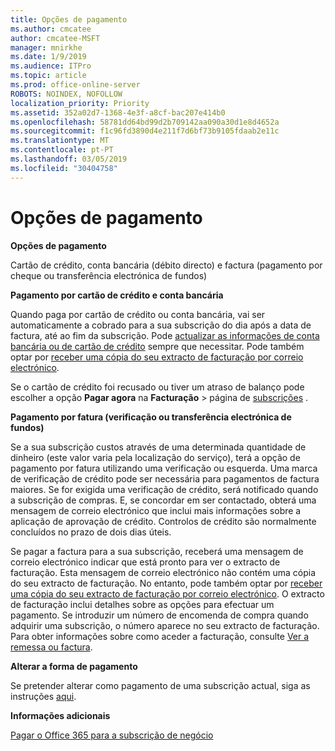 ```yaml
---
title: Opções de pagamento
ms.author: cmcatee
author: cmcatee-MSFT
manager: mnirkhe
ms.date: 1/9/2019
ms.audience: ITPro
ms.topic: article
ms.prod: office-online-server
ROBOTS: NOINDEX, NOFOLLOW
localization_priority: Priority
ms.assetid: 352a02d7-1368-4e3f-a8cf-bac207e414b0
ms.openlocfilehash: 58781dd64bd99d2b709142aa090a30d1e8d4652a
ms.sourcegitcommit: f1c96fd3890d4e211f7d6bf73b9105fdaab2e11c
ms.translationtype: MT
ms.contentlocale: pt-PT
ms.lasthandoff: 03/05/2019
ms.locfileid: "30404758"
---
```

# <a name="payment-options"></a>Opções de pagamento

 **Opções de pagamento**
  
Cartão de crédito, conta bancária (débito directo) e factura (pagamento por cheque ou transferência electrónica de fundos)
  
 **Pagamento por cartão de crédito e conta bancária**
  
Quando paga por cartão de crédito ou conta bancária, vai ser automaticamente a cobrado para a sua subscrição do dia após a data de factura, até ao fim da subscrição. Pode [actualizar as informações de conta bancária ou de cartão de crédito](https://docs.microsoft.com/office365/admin/subscriptions-and-billing/add-update-or-remove-credit-card-or-bank-account?view=o365-worldwide) sempre que necessitar. Pode também optar por [receber uma cópia do seu extracto de facturação por correio electrónico](https://docs.microsoft.com/office365/admin/subscriptions-and-billing/pay-for-your-subscription?view=o365-worldwide#receive-a-copy-of-your-billing-statement-in-email).
  
Se o cartão de crédito foi recusado ou tiver um atraso de balanço pode escolher a opção **Pagar agora** na **Facturação** \> página de [subscrições](https://portal.office.com/adminportal/home#/subscriptions) . 
  
 **Pagamento por fatura (verificação ou transferência electrónica de fundos)**
  
Se a sua subscrição custos através de uma determinada quantidade de dinheiro (este valor varia pela localização do serviço), terá a opção de pagamento por fatura utilizando uma verificação ou esquerda. Uma marca de verificação de crédito pode ser necessária para pagamentos de factura maiores. Se for exigida uma verificação de crédito, será notificado quando a subscrição de compras. E, se concordar em ser contactado, obterá uma mensagem de correio electrónico que inclui mais informações sobre a aplicação de aprovação de crédito. Controlos de crédito são normalmente concluídos no prazo de dois dias úteis.
  
Se pagar a factura para a sua subscrição, receberá uma mensagem de correio electrónico indicar que está pronto para ver o extracto de facturação. Esta mensagem de correio electrónico não contém uma cópia do seu extracto de facturação. No entanto, pode também optar por [receber uma cópia do seu extracto de facturação por correio electrónico](https://docs.microsoft.com/office365/admin/subscriptions-and-billing/pay-for-your-subscription?view=o365-worldwide#receive-a-copy-of-your-billing-statement-in-email). O extracto de facturação inclui detalhes sobre as opções para efectuar um pagamento. Se introduzir um número de encomenda de compra quando adquirir uma subscrição, o número aparece no seu extracto de facturação. Para obter informações sobre como aceder a facturação, consulte [Ver a remessa ou factura](https://docs.microsoft.com/office365/admin/subscriptions-and-billing/view-your-bill-or-invoice?view=o365-worldwide).
  
 **Alterar a forma de pagamento**
  
Se pretender alterar como pagamento de uma subscrição actual, siga as instruções [aqui](https://docs.microsoft.com/office365/admin/subscriptions-and-billing/change-payment-method?view=o365-worldwide).
  
 **Informações adicionais**
  
[Pagar o Office 365 para a subscrição de negócio](https://docs.microsoft.com/office365/admin/subscriptions-and-billing/pay-for-your-subscription?view=o365-worldwide)
  

